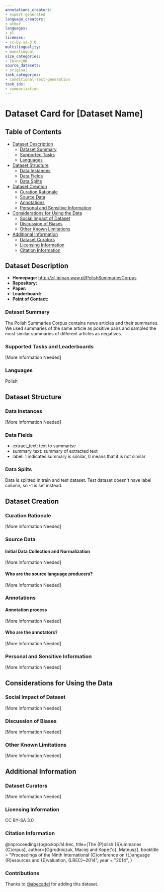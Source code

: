 ```yaml
---
annotations_creators:
- expert-generated
language_creators:
- other
languages:
- pl
licenses:
- cc-by-sa-3.0
multilinguality:
- monolingual
size_categories:
- 1K<n<10K
source_datasets:
- original
task_categories:
- conditional-text-generation
task_ids:
- summarization
---
```


# Dataset Card for [Dataset Name]

## Table of Contents
- [Dataset Description](#dataset-description)
  - [Dataset Summary](#dataset-summary)
  - [Supported Tasks](#supported-tasks-and-leaderboards)
  - [Languages](#languages)
- [Dataset Structure](#dataset-structure)
  - [Data Instances](#data-instances)
  - [Data Fields](#data-instances)
  - [Data Splits](#data-instances)
- [Dataset Creation](#dataset-creation)
  - [Curation Rationale](#curation-rationale)
  - [Source Data](#source-data)
  - [Annotations](#annotations)
  - [Personal and Sensitive Information](#personal-and-sensitive-information)
- [Considerations for Using the Data](#considerations-for-using-the-data)
  - [Social Impact of Dataset](#social-impact-of-dataset)
  - [Discussion of Biases](#discussion-of-biases)
  - [Other Known Limitations](#other-known-limitations)
- [Additional Information](#additional-information)
  - [Dataset Curators](#dataset-curators)
  - [Licensing Information](#licensing-information)
  - [Citation Information](#citation-information)

## Dataset Description

- **Homepage:**
  http://zil.ipipan.waw.pl/PolishSummariesCorpus
- **Repository:**
- **Paper:**
- **Leaderboard:**
- **Point of Contact:**

### Dataset Summary

The Polish Summaries Corpus contains news articles and their summaries. We used summaries of the same article as positive pairs and sampled the most similar summaries of different articles as negatives.


### Supported Tasks and Leaderboards

[More Information Needed]

### Languages

Polish

## Dataset Structure

### Data Instances

[More Information Needed]

### Data Fields

- extract_text: text to summarise
- summary_text: summary of extracted text 
- label: 1 indicates summary is similar, 0 means that it is not similar

### Data Splits

Data is splitted in train and test dataset. Test dataset doesn't have label column, so -1 is set instead.

## Dataset Creation

### Curation Rationale

[More Information Needed]

### Source Data

#### Initial Data Collection and Normalization

[More Information Needed]

#### Who are the source language producers?

[More Information Needed]

### Annotations

#### Annotation process

[More Information Needed]

#### Who are the annotators?

[More Information Needed]

### Personal and Sensitive Information

[More Information Needed]

## Considerations for Using the Data

### Social Impact of Dataset

[More Information Needed]

### Discussion of Biases

[More Information Needed]

### Other Known Limitations

[More Information Needed]

## Additional Information

### Dataset Curators

[More Information Needed]

### Licensing Information

CC BY-SA 3.0

### Citation Information

@inproceedings{ogro:kop:14:lrec,
title={The {P}olish {S}ummaries {C}orpus},
author={Ogrodniczuk, Maciej and Kope{\'c}, Mateusz},
booktitle = "Proceedings of the Ninth International {C}onference on {L}anguage {R}esources and {E}valuation, {LREC}~2014",
year = "2014",
}

### Contributions

Thanks to [@abecadel](https://github.com/abecadel) for adding this dataset.